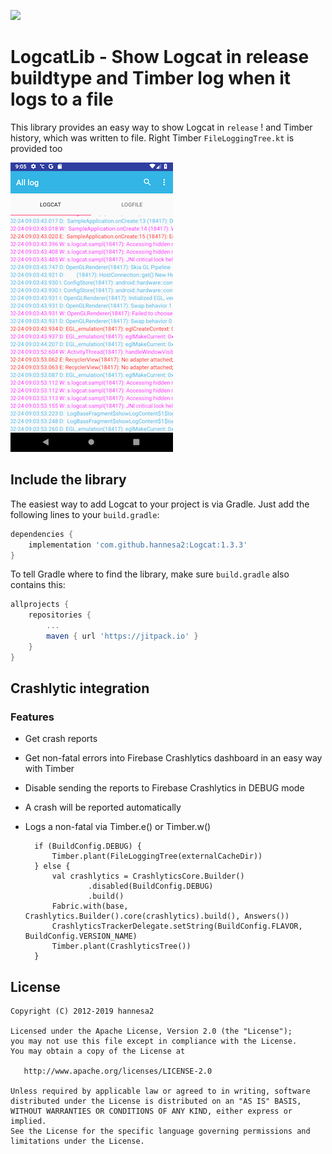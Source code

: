 [![](https://jitpack.io/v/hannesa2/Logcat.svg)](https://jitpack.io/#hannesa2/Logcat)

# LogcatLib - Show Logcat in release buildtype and Timber log when it logs to a file

This library provides an easy way to show Logcat in `release` ! and Timber history, which was written to file.
Right Timber `FileLoggingTree.kt` is provided too  

![Screenshot](screenshot.png)

## Include the library

The easiest way to add Logcat to your project is via Gradle. Just add the following lines to your `build.gradle`:

```groovy
dependencies {
    implementation 'com.github.hannesa2:Logcat:1.3.3'
}
```

To tell Gradle where to find the library, make sure `build.gradle` also contains this:

```groovy
allprojects {
    repositories {
        ...
        maven { url 'https://jitpack.io' }
    }
}
```

## Crashlytic integration

### Features

* Get crash reports
* Get non-fatal errors into Firebase Crashlytics dashboard in an easy way with Timber
* Disable sending the reports to Firebase Crashlytics in DEBUG mode
* A crash will be reported automatically
* Logs a non-fatal via Timber.e() or Timber.w()

        if (BuildConfig.DEBUG) {
            Timber.plant(FileLoggingTree(externalCacheDir))
        } else {
            val crashlytics = CrashlyticsCore.Builder()
                    .disabled(BuildConfig.DEBUG)
                    .build()
            Fabric.with(base, Crashlytics.Builder().core(crashlytics).build(), Answers())
            CrashlyticsTrackerDelegate.setString(BuildConfig.FLAVOR, BuildConfig.VERSION_NAME)
            Timber.plant(CrashlyticsTree())
        }



## License

    Copyright (C) 2012-2019 hannesa2

    Licensed under the Apache License, Version 2.0 (the "License");
    you may not use this file except in compliance with the License.
    You may obtain a copy of the License at

       http://www.apache.org/licenses/LICENSE-2.0

    Unless required by applicable law or agreed to in writing, software
    distributed under the License is distributed on an "AS IS" BASIS,
    WITHOUT WARRANTIES OR CONDITIONS OF ANY KIND, either express or implied.
    See the License for the specific language governing permissions and
    limitations under the License.
